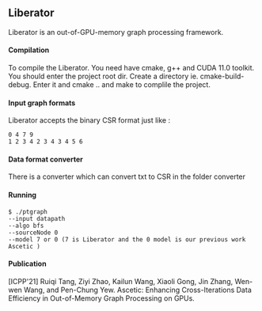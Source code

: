 ## Liberator
Liberator is an out-of-GPU-memory graph processing framework.

#### Compilation
To compile the Liberator. You need have cmake, g++ and CUDA 11.0 toolkit. 
You should enter the project root dir. 
Create a directory ie. cmake-build-debug. 
Enter it and cmake .. and make to complile the project.

#### Input graph formats
Liberator accepts the binary CSR format just like :
```
0 4 7 9
1 2 3 4 2 3 4 3 4 5 6
```
#### Data format converter
There is a converter which can convert txt to CSR in the folder converter

#### Running
```
$ ./ptgraph 
--input datapath 
--algo bfs 
--sourceNode 0
--model 7 or 0 (7 is Liberator and the 0 model is our previous work Ascetic )
```

#### Publication
[ICPP'21] Ruiqi Tang, Ziyi Zhao, Kailun Wang, Xiaoli Gong, Jin Zhang, Wen-wen Wang, and Pen-Chung Yew. Ascetic: Enhancing Cross-Iterations Data Efficiency in Out-of-Memory Graph Processing on GPUs.




